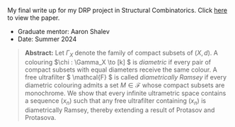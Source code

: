 My final write up for my DRP project in Structural Combinatorics. Click [here](https://github.com/jakegameroff/DRP2024/blob/main/main.pdf) to view the paper.
- Graduate mentor: Aaron Shalev
- Date: Summer 2024
> **Abstract:** Let $\Gamma_X$ denote the family of compact subsets of $(X,d)$. A colouring $\chi : \Gamma_X \to [k] $ is *diametric* if every pair of compact subsets with equal diameters receive the same colour. A free ultrafilter $ \mathcal{F} $ is called *diametrically Ramsey* if every diametric colouring admits a set $M \in \mathcal{F}$ whose compact subsets are monochrome. We show that every infinite ultrametric space contains a sequence $(x_n)$ such that any free ultrafilter containing $(x_n)$ is diametrically Ramsey, thereby extending a result of Protasov and Protasova.
